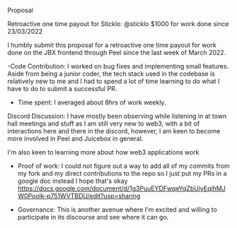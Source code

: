 Proposal 


Retroactive one time payout for Sticklo: @sticklo $1000 for work done since 23/03/2022


I humbly submit this proposal for a retroactive one time payout for work done on the JBX frontend through Peel since the last week of March 2022. 


-Code Contribution:  I  worked on  bug fixes and implementing small features. Aside from being a junior coder, the tech stack used in the codebase is relatively new to me and  I had to  spend a lot of time learning to do what I have to do to submit a successful PR.

- Time spent: I averaged about 8hrs of work weekly. 

Discord Discussion: I have mostly been observing while listening in at town hall meetings and stuff as I am still very new to web3, with a bit of interactions here and there in the discord, however, I am keen to become more involved in Peel and Juicebox in general.

I'm also keen to learning more about how web3 applications work

- Proof of work: I could not figure out a way to add all of my commits from my fork and my direct contributions to the repo so I just put my PRs in a google doc instead I hope that's okay  https://docs.google.com/document/d/1g3PuuEYDFwqeYqZbUiyEqihMJW0Poolk-p751WVTBDU/edit?usp=sharing

- Governance: This is another avenue where I'm excited and willing  to participate in its discourse and see where it can go.
